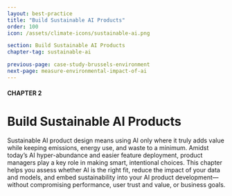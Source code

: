 ```yaml
---
layout: best-practice
title: "Build Sustainable AI Products"
order: 100
icon: /assets/climate-icons/sustainable-ai.png

section: Build Sustainable AI Products
chapter-tag: sustainable-ai

previous-page: case-study-brussels-environment
next-page: measure-environmental-impact-of-ai
---
```


#### CHAPTER 2
# Build Sustainable AI Products

<div class="intro-chapter" style="text-align:left;"> 
  <p>Sustainable AI product design means using AI only where it truly adds value while keeping emissions, energy use, and waste to a minimum. Amidst today’s AI hyper-abundance and easier feature deployment, product managers play a key role in making smart, intentional choices. This chapter helps you assess whether AI is the right fit, reduce the impact of your data and models, and embed sustainability into your AI product development—without compromising performance, user trust and value, or business goals.</p>
</div>

